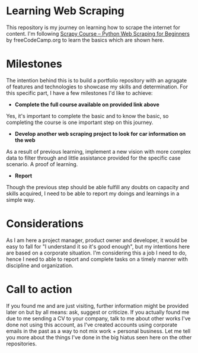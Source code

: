 # Learning Web Scraping

This repository is my journey on learning how to scrape the internet for content. I'm following [Scrapy Course – Python Web Scraping for Beginners](https://www.youtube.com/watch?v=mBoX_JCKZTE) by freeCodeCamp.org to learn the basics which are shown here.

# Milestones

The intention behind this is to build a portfolio repository with an agragate of features and technologies to showcase my skills and determination. For this specific part, I have a few milestones I'd like to achieve:
- **Complete the full course available on provided link above**
  
Yes, it's important to complete the basic and to know the basic, so completing the course is one important step on this journey.
 
- **Develop another web scraping project to look for car information on the web**
  
As a result of previous learning, implement a new vision with more complex data to filter through and little assistance provided for the specific case scenario. A proof of learning.
  
- **Report**
  
Though the previous step should be able fulfill any doubts on capacity and skills acquired, I need to be able to report my doings and learnings in a simple way.

# Considerations

As I am here a project manager, product owner and developer, it would be easy to fall for "I understand it so it's good enough", but my intentions here are based on a corporate situation. I'm considering this a job I need to do, hence I need to able to report and complete tasks on a timely manner with discipline and organization.

# Call to action

If you found me and are just visiting, further information might be provided later on but by all means: ask, suggest or criticize.
If you actually found me due to me sending a CV to your company, talk to me about other works I've done not using this account, as I've created accounts using corporate emails in the past as a way to not mix work + personal business. Let me tell you more about the things I've done in the big hiatus seen here on the other repositories.
